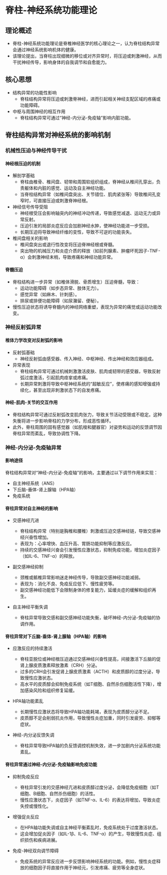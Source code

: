 # 脊柱-神经系统功能理论

## 理论概述

- 脊柱-神经系统功能理论是脊椎神经医学的核心理论之一，认为脊柱结构异常会通过神经系统影响机体的健康。
- 该理论提出，当脊柱出现细微的移位或对齐异常时，将压迫或刺激神经，从而干扰神经传导，影响身体的自我调节和自愈能力。

## 核心思想

- 结构异常的功能性影响
  - 脊柱结构异常将压迫或刺激脊神经，进而引起相关神经支配区域的疼痛或功能障碍。
- 中枢与周围神经的相互作用
  - 脊柱结构异常可通过“神经-内分泌-免疫轴”影响内脏功能。

## 脊柱结构异常对神经系统的影响机制

### 机械性压迫与神经传导干扰

#### 神经根压迫的机制

- 解剖学基础
  - 脊柱由椎骨、椎间盘、韧带和周围软组织组成，脊神经从椎间孔穿出，负责躯体和内脏的感觉、运动及自主神经功能。
  - 当脊柱结构异常（如椎间盘突出、关节错位、肌肉紧张等）导致椎间孔变窄时，可直接压迫或刺激脊神经根。
- 神经信号传导受阻
  - 神经根受压会影响轴突内的神经冲动传递，导致感觉减退、运动无力或异常反射。
  - 压迫引发的局部炎症反应会加剧神经水肿，使神经功能进一步受损。
  - 长期压迫将导致神经纤维的变性，导致不可逆的功能丧失。
- 椎间盘相关的影响
  - 椎间盘突出或退行性改变将压迫脊神经根或脊髓。
  - 突出物的机械压力和炎症介质的释放（如前列腺素、肿瘤坏死因子-TNF-α）会刺激神经末梢，导致疼痛和神经功能异常。

#### 脊髓压迫

- 脊柱结构进一步异常（如椎体滑脱、骨质增生）压迫脊髓，导致：
  - 运动功能障碍（如步态异常、肢体无力）。
  - 感觉异常（如麻木、针刺感）。
  - 排尿或排便功能障碍（如尿潴留、便秘）。
- 慢性压迫状态将诱导脊髓内的神经网络重塑，表现为异常的痛觉或运动功能改变。

### 神经反射弧异常

#### 椎体力学改变对反射弧的影响

- 反射弧基础
  - 神经反射弧由感受器、传入神经、中枢神经、传出神经和效应器组成。
- 异常表现
  - 脊柱结构异常可通过机械刺激激活皮肤、肌肉或韧带的感受器，导致反射弧过度激活，引起肌肉痉挛或疼痛。
  - 长期异常刺激将导致中枢神经系统的“超敏反应”，使疼痛的感知增强或持续化，甚至出现非刺激状态下的自发疼痛。

#### 神经-肌肉-关节的交互作用

- 脊柱结构异常可通过反射弧改变肌肉张力，导致关节活动受限或不稳定。这种失衡将进一步影响脊柱的力学分布，形成恶性循环。
- 此外，脊柱周围的固有感觉器（如肌梭和腱器官）对姿势和运动的反馈调节因脊柱异常而紊乱，导致协调性下降。

### 神经-内分泌-免疫轴异常

#### 影响途径

脊柱结构异常对“神经-内分泌-免疫轴”的影响，主要通过以下调节作用来实现：

- 自主神经系统（ANS）
- 下丘脑-垂体-肾上腺轴（HPA轴）
- 免疫系统

#### 脊柱异常对自主神经的影响

- 交感神经亢进
  - 脊柱结构异常（特别是胸椎和腰椎）刺激或压迫交感神经链，导致交感神经兴奋性增加。
  - 表现为：心率增快、血压升高、胃肠功能抑制等应激反应。
  - 持续的交感神经兴奋会引发慢性应激状态，抑制免疫功能，增加炎症因子（如IL-6、TNF-α）的释放。

- 副交感神经抑制
  - 颈椎或骶椎异常影响迷走神经传导，导致副交感神经功能减弱。
  - 表现为：消化不良、免疫反应低下、慢性疲劳等。
  - 副交感神经功能低下会限制身体的修复能力，延缓炎症的缓解和组织再生。

- 自主神经平衡失调
  - 脊柱异常导致交感和副交感神经功能失衡，破坏神经-内分泌-免疫轴的协调作用。

#### 脊柱异常对下丘脑-垂体-肾上腺轴（HPA轴）的影响

- 应激反应的持续激活
  - 脊柱亚脱位或神经根压迫通过交感神经兴奋性提高，间接激活下丘脑的促肾上腺皮质激素释放激素（CRH）分泌。
  - 过多的CRH会引发促肾上腺皮质激素（ACTH）和皮质醇的过度分泌，导致慢性应激状态。
  - 高水平的皮质醇会抑制免疫系统（如T细胞、自然杀伤细胞活性下降），增加感染风险和组织修复延缓。

- HPA轴功能紊乱
  - 长期慢性应激状态将导致HPA轴功能耗竭，表现为皮质醇分泌不足。
  - 皮质醇不足会削弱抗炎作用，导致慢性炎症加重，同时引发疲劳、抑郁等症状。

- 神经-内分泌反馈失调
  - 脊柱异常导致HPA轴的负反馈调控机制失效，进一步加剧内分泌系统功能紊乱。

#### 脊柱异常通过神经-内分泌-免疫轴影响免疫功能

- 抑制免疫反应
  - 脊柱异常引发的交感神经亢进和皮质醇过度分泌，会降低免疫细胞（如T细胞、B细胞、自然杀伤细胞）的活性。
  - 慢性应激状态下，炎症因子（如TNF-α、IL-6）的表达将增加，导致炎症失控或慢性化。

- 增强促炎反应
  - 在HPA轴功能失调或自主神经平衡紊乱时，免疫系统处于过度激活状态。
  - 这会增加促炎因子（如IL-1β、IL-6、TNF-α）的产生，导致慢性炎症、组织损伤和疾病进展。

- 免疫-神经双向调节障碍
  - 免疫系统的异常反应进一步反馈影响神经系统的功能。例如，慢性炎症释放的细胞因子将直接作用于神经元，引发疼痛、疲劳等全身症状。
